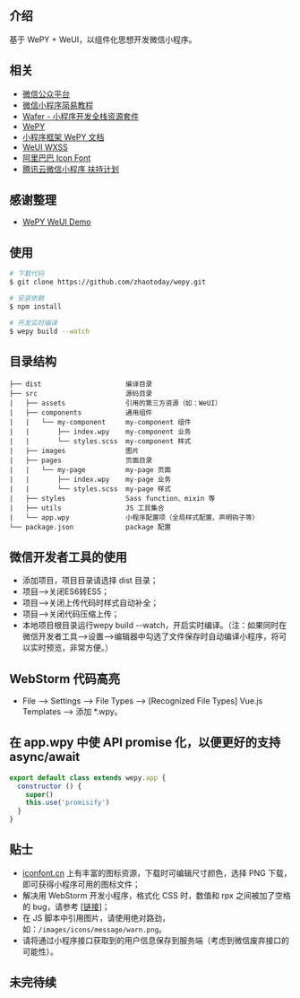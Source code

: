 ## 介绍
基于 WePY + WeUI，以组件化思想开发微信小程序。

## 相关
- [微信公众平台](https://mp.weixin.qq.com/)
- [微信小程序简易教程](https://mp.weixin.qq.com/debug/wxadoc/dev/index.html)
- [Wafer - 小程序开发全栈资源套件](https://github.com/tencentyun/wafer)
- [WePY](https://github.com/wepyjs/wepy)
- [小程序框架 WePY 文档](https://wepyjs.github.io/wepy)
- [WeUI WXSS](https://github.com/weui/weui-wxss)
- [阿里巴巴 Icon Font](http://iconfont.cn/)
- [腾讯云微信小程序 扶持计划](https://dnspod.qcloud.com/la/apply?from=solution)

## 感谢整理
- [WePY WeUI Demo](https://github.com/wepyjs/wepy-weui-demo)

## 使用
```bash
# 下载代码
$ git clone https://github.com/zhaotoday/wepy.git

# 安装依赖
$ npm install

# 开发实时编译
$ wepy build --watch
```

## 目录结构
```
├── dist                     编译目录
├── src                      源码目录
|   ├── assets               引用的第三方资源（如：WeUI）
|   ├── components           通用组件
|   |   └── my-component     my-component 组件
|   |       ├── index.wpy    my-component 业务
|   |       └── styles.scss  my-component 样式
|   ├── images               图片
|   ├── pages                页面目录
|   |   └── my-page          my-page 页面
|   |       ├── index.wpy    my-page 业务
|   |       └── styles.scss  my-page 样式
|   ├── styles               Sass function、mixin 等
|   ├── utils                JS 工具集合
|   └── app.wpy              小程序配置项（全局样式配置、声明钩子等）
└── package.json             package 配置
```

## 微信开发者工具的使用
- 添加项目，项目目录请选择 dist 目录；
- 项目-->关闭ES6转ES5；
- 项目-->关闭上传代码时样式自动补全；
- 项目-->关闭代码压缩上传；
- 本地项目根目录运行wepy build --watch，开启实时编译。（注：如果同时在微信开发者工具-->设置-->编辑器中勾选了文件保存时自动编译小程序，将可以实时预览，非常方便。）

## WebStorm 代码高亮
- File --> Settings --> File Types --> [Recognized File Types] Vue.js Templates --> 添加 *.wpy。

## 在 app.wpy 中使 API promise 化，以便更好的支持 async/await
```js
export default class extends wepy.app {
  constructor () {
    super()
    this.use('promisify')
  }
}
```

## 贴士
- [iconfont.cn](http://iconfont.cn/) 上有丰富的图标资源，下载时可编辑尺寸颜色，选择 PNG 下载，即可获得小程序可用的图标文件；
- 解决用 WebStorm 开发小程序，格式化 CSS 时，数值和 rpx 之间被加了空格的 bug，请参考 [[链接](http://www.qianduan.org/post-471.html)]；
- 在 JS 脚本中引用图片，请使用绝对路劲，如：`/images/icons/message/warn.png`。
- 请将通过小程序接口获取到的用户信息保存到服务端（考虑到微信废弃接口的可能性）。

## 未完待续

